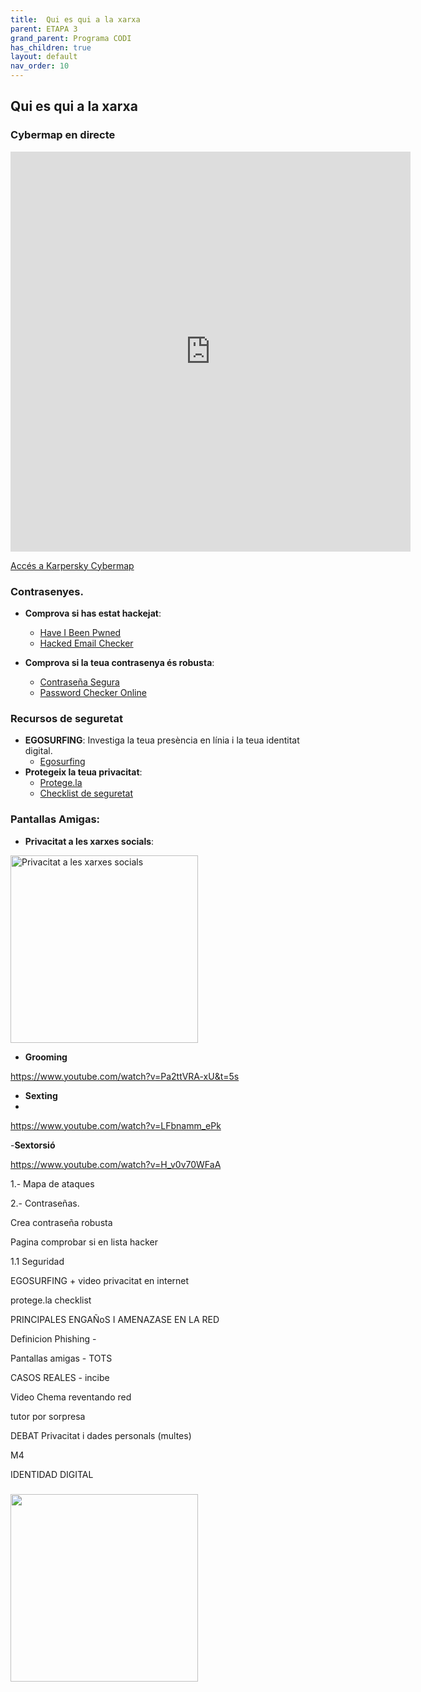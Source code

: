 ```yaml
---
title:  Qui es qui a la xarxa
parent: ETAPA 3
grand_parent: Programa CODI
has_children: true
layout: default
nav_order: 10
---
```



## Qui es qui a la xarxa


### Cybermap en directe

<iframe
  width="640"
  height="640"
  src="https://cybermap.kaspersky.com/es/widget/dynamic/dark"
  frameborder="0"
  loading="lazy"
  allowfullscreen
></iframe>



[Accés a Karpersky Cybermap](https://cybermap.kaspersky.com/es)


### Contrasenyes.

- **Comprova si has estat hackejat**: 
  - [Have I Been Pwned](https://haveibeenpwned.com/)
  - [Hacked Email Checker](https://hackedemailchecker.com/)


- **Comprova si la teua contrasenya és robusta**: 
  - [Contraseña Segura](https://contrasegura.com/)
  - [Password Checker Online](https://password-checker.online/)

### Recursos de seguretat

- **EGOSURFING**: Investiga la teua presència en línia i la teua identitat digital.
  - [Egosurfing](https://www.egosurfing.com/)
- **Protegeix la teua privacitat**: 
  - [Protege.la](https://www.protege.la/)
  - [Checklist de seguretat](https://www.protege.la/checklist)

### Pantallas Amigas:


- **Privacitat a les xarxes socials**: 


<a href="https://www.youtube.com/watch?v=_VAgyuNjnoY&t=4s" target="_blank">
  <img src="https://img.youtube.com/vi/_VAgyuNjnoY/hqdefault.jpg" alt= "Privacitat a les xarxes socials" width="300"/>
</a>





- **Grooming**

https://www.youtube.com/watch?v=Pa2ttVRA-xU&t=5s


- **Sexting**
- 
https://www.youtube.com/watch?v=LFbnamm_ePk


-**Sextorsió**

https://www.youtube.com/watch?v=H_v0v70WFaA







1.- Mapa de ataques

2.- Contraseñas.

Crea contraseña robusta

Pagina comprobar si en lista hacker


1.1 Seguridad



EGOSURFING + video privacitat en internet

protege.la checklist


PRINCIPALES ENGAÑoS I AMENAZASE EN LA RED

Definicion Phishing - 

Pantallas amigas - TOTS



CASOS REALES - incibe


Video Chema reventando red

tutor por sorpresa


DEBAT Privacitat i dades personals (multes)

M4


IDENTIDAD DIGITAL







### 

<a href="https://www.youtube.com/watch?v=Kl_Vh30-E6g" target="_blank">
  <img src="https://img.youtube.com/vi/Kl_Vh30-E6g/hqdefault.jpg" width="300"/>
</a>

